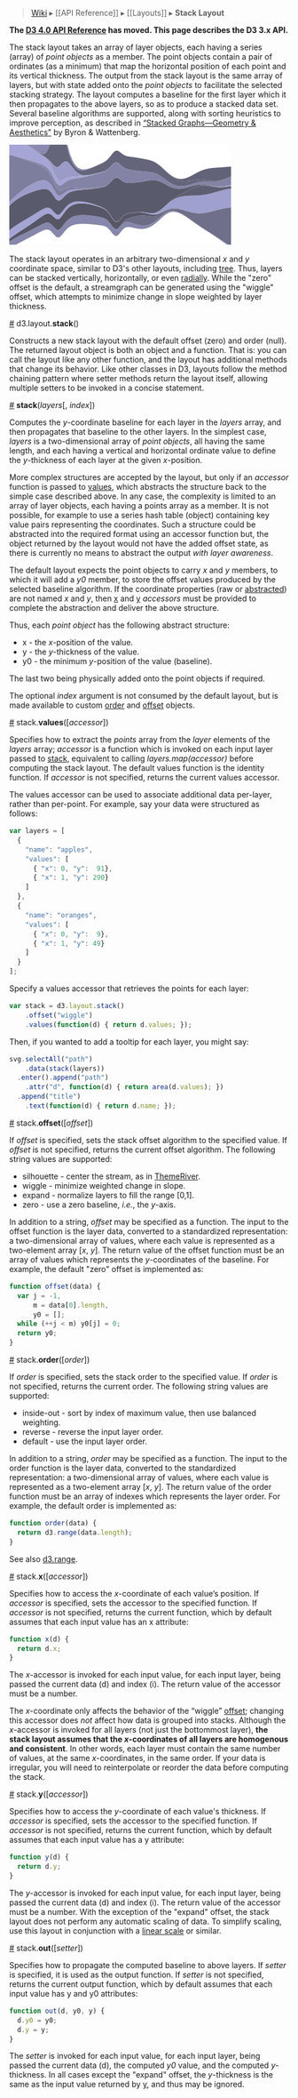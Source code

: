 > [Wiki](Home.md) ▸ [[API Reference]] ▸ [[Layouts]] ▸ **Stack Layout**

**The [D3 4.0 API Reference](https://github.com/d3/d3/blob/master/API.md) has moved. This page describes the D3 3.x API.**

The stack layout takes an array of layer objects, each having a series (array) of *point objects* as a member.  The point objects contain a pair of ordinates (as a minimum) that map the horizontal position of each point and its vertical thickness.  The output from the stack layout is the same array of layers, but with state added onto the *point objects* to facilitate the selected stacking strategy.
The layout computes a baseline for the first layer which it then propagates to the above layers, so as to produce a stacked data set.
Several baseline algorithms are supported, along with sorting heuristics to improve perception, as described in [“Stacked Graphs—Geometry & Aesthetics”](http://www.leebyron.com/else/streamgraph/download.php?file=stackedgraphs_byron_wattenberg.pdf) by Byron & Wattenberg.

[![stack](stack.png)](http://bl.ocks.org/mbostock/4060954)

The stack layout operates in an arbitrary two-dimensional *x* and *y* coordinate space, similar to D3's other layouts, including [tree](Tree-Layout.md). Thus, layers can be stacked vertically, horizontally, or even [radially](http://hint.fm/projects/flickr/). While the "zero" offset is the default, a streamgraph can be generated using the "wiggle" offset, which attempts to minimize change in slope weighted by layer thickness.

<a name="stack" href="Stack-Layout#stack">#</a> d3.layout.<b>stack</b>()

Constructs a new stack layout with the default offset (zero) and order (null). The returned layout object is both an object and a function. That is: you can call the layout like any other function, and the layout has additional methods that change its behavior. Like other classes in D3, layouts follow the method chaining pattern where setter methods return the layout itself, allowing multiple setters to be invoked in a concise statement.

<a name="_stack" href="Stack-Layout#_stack">#</a> <b>stack</b>(<i>layers</i>[, <i>index</i>])

Computes the *y*-coordinate baseline for each layer in the *layers* array, and then propagates that baseline to the other layers. In the simplest case, *layers* is a two-dimensional array of *point objects*, all having the same length, and each having a vertical  and horizontal ordinate value to define the *y*-thickness of each layer at the given *x*-position.

More complex structures are accepted by the layout, but only if an *accessor* function is passed to [values](Stack-Layout.md#values), which abstracts the structure back to the simple case described above.  In any case, the complexity is limited to an array of layer objects, each having a points array as a member.  It is not possible, for example to use a series hash table (object) containing key value pairs representing the coordinates.  Such a structure could be abstracted into the required format using an accessor function but, the object returned by the layout would not have the added offset state, as there is currently no means to abstract the output *with layer awareness*.

The default layout expects the point objects to carry *x* and *y* members, to which it will add a *y0* member, to store the offset values produced by the selected baseline algorithm.
If the coordinate properties (raw or [abstracted](Stack-Layout.md#values)) are not named *x* and *y*, then [x](Stack-Layout.md#x) and [y](Stack-Layout.md#y) *accessors* must be provided to complete the abstraction and deliver the above structure.

Thus, each *point object* has the following abstract structure:

* x - the *x*-position of the value.
* y - the *y*-thickness of the value.
* y0 - the minimum *y*-position of the value (baseline).

The last two being physically added onto the point objects if required.

The optional *index* argument is not consumed by the default layout, but is made available to custom [order](Stack-Layout.md#order) and [offset](Stack-Layout.md#offset) objects.

<a name="values" href="Stack-Layout#values">#</a> stack.<b>values</b>([<i>accessor</i>])

Specifies how to extract the *points* array from the *layer* elements of the *layers* array; *accessor* is a function which is invoked on each input layer passed to [stack](Stack-Layout.md#_stack), equivalent to calling *layers.map(accessor)* before computing the stack layout. The default values function is the identity function. If *accessor* is not specified, returns the current values accessor.

The values accessor can be used to associate additional data per-layer, rather than per-point. For example, say your data were structured as follows:

```js
var layers = [
  {
    "name": "apples",
    "values": [
      { "x": 0, "y":  91},
      { "x": 1, "y": 290}
    ]
  },
  {
    "name": "oranges",
    "values": [
      { "x": 0, "y":  9},
      { "x": 1, "y": 49}
    ]
  }
];
```

Specify a values accessor that retrieves the points for each layer:

```js
var stack = d3.layout.stack()
    .offset("wiggle")
    .values(function(d) { return d.values; });
```

Then, if you wanted to add a tooltip for each layer, you might say:

```js
svg.selectAll("path")
    .data(stack(layers))
  .enter().append("path")
    .attr("d", function(d) { return area(d.values); })
  .append("title")
    .text(function(d) { return d.name; });
```

<a name="offset" href="Stack-Layout#offset">#</a> stack.<b>offset</b>([<i>offset</i>])

If *offset* is specified, sets the stack offset algorithm to the specified value. If *offset* is not specified, returns the current offset algorithm. The following string values are supported:

* silhouette - center the stream, as in [ThemeRiver](http://citeseerx.ist.psu.edu/viewdoc/download?doi=10.1.1.39.2977&rep=rep1&type=pdf).
* wiggle - minimize weighted change in slope.
* expand - normalize layers to fill the range [0,1].
* zero - use a zero baseline, *i.e.*, the *y*-axis.

In addition to a string, *offset* may be specified as a function. The input to the offset function is the layer data, converted to a standardized representation: a two-dimensional array of values, where each value is represented as a two-element array [*x*, *y*]. The return value of the offset function must be an array of values which represents the *y*-coordinates of the baseline. For example, the default "zero" offset is implemented as:

```javascript
function offset(data) {
  var j = -1,
      m = data[0].length,
      y0 = [];
  while (++j < m) y0[j] = 0;
  return y0;
}
```

<a name="order" href="Stack-Layout#order">#</a> stack.<b>order</b>([<i>order</i>])

If *order* is specified, sets the stack order to the specified value. If *order* is not specified, returns the current order. The following string values are supported:

* inside-out - sort by index of maximum value, then use balanced weighting.
* reverse - reverse the input layer order.
* default - use the input layer order.

In addition to a string, *order* may be specified as a function. The input to the order function is the layer data, converted to the standardized representation: a two-dimensional array of values, where each value is represented as a two-element array [*x*, *y*]. The return value of the order function must be an array of indexes which represents the layer order. For example, the default order is implemented as:

```javascript
function order(data) {
  return d3.range(data.length);
}
```

See also [d3.range](Arrays.md#d3_range).

<a name="x" href="Stack-Layout#x">#</a> stack.<b>x</b>([<i>accessor</i>])

Specifies how to access the *x*-coordinate of each value’s position. If *accessor* is specified, sets the accessor to the specified function. If *accessor* is not specified, returns the current function, which by default assumes that each input value has an x attribute:

```javascript
function x(d) {
  return d.x;
}
```

The *x*-accessor is invoked for each input value, for each input layer, being passed the current data (d) and index (i). The return value of the accessor must be a number.

The *x*-coordinate only affects the behavior of the “wiggle” [offset](#offset); changing this accessor does *not* affect how data is grouped into stacks. Although the *x*-accessor is invoked for all layers (not just the bottommost layer), **the stack layout assumes that the *x*-coordinates of all layers are homogenous and consistent**. In other words, each layer must contain the same number of values, at the same *x*-coordinates, in the same order. If your data is irregular, you will need to reinterpolate or reorder the data before computing the stack.

<a name="y" href="Stack-Layout#y">#</a> stack.<b>y</b>([<i>accessor</i>])

Specifies how to access the *y*-coordinate of each value's thickness. If *accessor* is specified, sets the accessor to the specified function. If *accessor* is not specified, returns the current function, which by default assumes that each input value has a y attribute:

```javascript
function y(d) {
  return d.y;
}
```

The *y*-accessor is invoked for each input value, for each input layer, being passed the current data (d) and index (i). The return value of the accessor must be a number. With the exception of the "expand" offset, the stack layout does not perform any automatic scaling of data. To simplify scaling, use this layout in conjunction with a [linear scale](Quantitative-Scales.md#linear) or similar.

<a name="out" href="Stack-Layout#out">#</a> stack.<b>out</b>([<i>setter</i>])

Specifies how to propagate the computed baseline to above layers. If *setter* is specified, it is used as the output function. If *setter* is not specified, returns the current output function, which by default assumes that each input value has y and y0 attributes:

```javascript
function out(d, y0, y) {
  d.y0 = y0;
  d.y = y;
}
```

The *setter* is invoked for each input value, for each input layer, being passed the current data (d), the computed *y0* value, and the computed *y*-thickness. In all cases except the "expand" offset, the *y*-thickness is the same as the input value returned by [y](Stack-Layout.md#y), and thus may be ignored.
